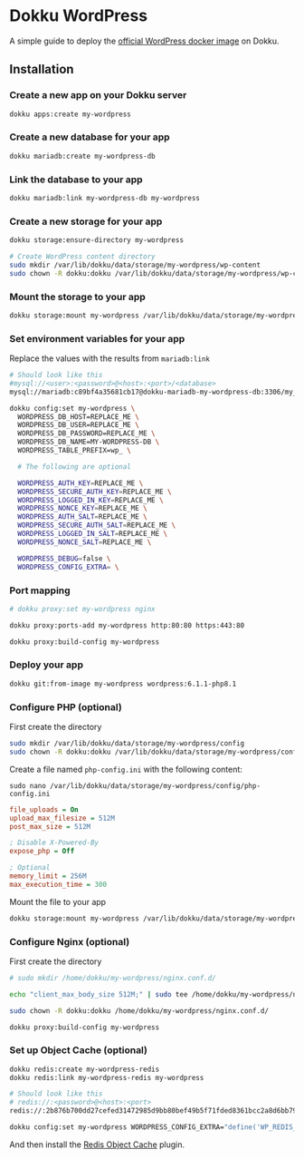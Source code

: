 # Dokku WordPress

A simple guide to deploy the [official WordPress docker image](https://hub.docker.com/_/wordpress) on Dokku.

## Installation

### Create a new app on your Dokku server

```bash
dokku apps:create my-wordpress
```

### Create a new database for your app

```bash
dokku mariadb:create my-wordpress-db
```

### Link the database to your app

```bash
dokku mariadb:link my-wordpress-db my-wordpress
```

### Create a new storage for your app

```bash
dokku storage:ensure-directory my-wordpress

# Create WordPress content directory
sudo mkdir /var/lib/dokku/data/storage/my-wordpress/wp-content
sudo chown -R dokku:dokku /var/lib/dokku/data/storage/my-wordpress/wp-content
```

### Mount the storage to your app

```bash
dokku storage:mount my-wordpress /var/lib/dokku/data/storage/my-wordpress/wp-content:/var/www/html/wp-content
```

### Set environment variables for your app

Replace the values with the results from `mariadb:link`

```bash
# Should look like this
#mysql://<user>:<password>@<host>:<port>/<database>
mysql://mariadb:c89bf4a35681cb17@dokku-mariadb-my-wordpress-db:3306/my_wordpress_db
```

```bash
dokku config:set my-wordpress \
  WORDPRESS_DB_HOST=REPLACE_ME \
  WORDPRESS_DB_USER=REPLACE_ME \
  WORDPRESS_DB_PASSWORD=REPLACE_ME \
  WORDPRESS_DB_NAME=MY-WORDPRESS-DB \
  WORDPRESS_TABLE_PREFIX=wp_ \

  # The following are optional

  WORDPRESS_AUTH_KEY=REPLACE_ME \
  WORDPRESS_SECURE_AUTH_KEY=REPLACE_ME \
  WORDPRESS_LOGGED_IN_KEY=REPLACE_ME \
  WORDPRESS_NONCE_KEY=REPLACE_ME \
  WORDPRESS_AUTH_SALT=REPLACE_ME \
  WORDPRESS_SECURE_AUTH_SALT=REPLACE_ME \
  WORDPRESS_LOGGED_IN_SALT=REPLACE_ME \
  WORDPRESS_NONCE_SALT=REPLACE_ME \

  WORDPRESS_DEBUG=false \
  WORDPRESS_CONFIG_EXTRA= \
```

### Port mapping

```bash
# dokku proxy:set my-wordpress nginx

dokku proxy:ports-add my-wordpress http:80:80 https:443:80

dokku proxy:build-config my-wordpress
```

### Deploy your app

```bash
dokku git:from-image my-wordpress wordpress:6.1.1-php8.1
```

### Configure PHP (optional)

First create the directory

```bash
sudo mkdir /var/lib/dokku/data/storage/my-wordpress/config
sudo chown -R dokku:dokku /var/lib/dokku/data/storage/my-wordpress/config
```

Create a file named `php-config.ini` with the following content:

`sudo nano /var/lib/dokku/data/storage/my-wordpress/config/php-config.ini`

```ini
file_uploads = On
upload_max_filesize = 512M
post_max_size = 512M

; Disable X-Powered-By
expose_php = Off

; Optional
memory_limit = 256M
max_execution_time = 300
```

Mount the file to your app

```bash
dokku storage:mount my-wordpress /var/lib/dokku/data/storage/my-wordpress/config/php-config.ini:/usr/local/etc/php/conf.d/99-php-config.ini
```

### Configure Nginx (optional)

First create the directory

```bash
# sudo mkdir /home/dokku/my-wordpress/nginx.conf.d/

echo "client_max_body_size 512M;" | sudo tee /home/dokku/my-wordpress/nginx.conf.d/99-nginx.conf

sudo chown -R dokku:dokku /home/dokku/my-wordpress/nginx.conf.d/

dokku proxy:build-config my-wordpress
```

### Set up Object Cache (optional)

```bash
dokku redis:create my-wordpress-redis
dokku redis:link my-wordpress-redis my-wordpress

# Should look like this
# redis://:<password>@<host>:<port>
redis://:2b876b700dd27cefed31472985d9bb80bef49b5f71fded8361bcc2a8d6bb7990@dokku-redis-my-wordpress-redis:6379
```

```bash
dokku config:set my-wordpress WORDPRESS_CONFIG_EXTRA="define('WP_REDIS_HOST', 'REPLACE_ME'); define( 'WP_REDIS_PASSWORD', 'REPLACE_ME' );"
```

And then install the [Redis Object Cache](https://wordpress.org/plugins/redis-cache/) plugin.
